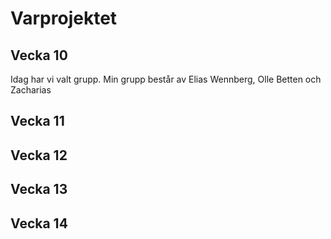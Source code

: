 # Varprojektet

## Vecka 10
Idag har vi valt grupp. Min grupp består av Elias Wennberg, Olle Betten och Zacharias
## Vecka 11

## Vecka 12
## Vecka 13
## Vecka 14




